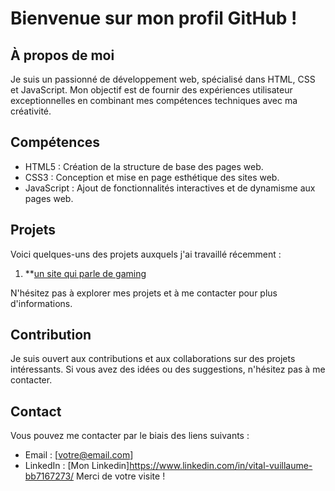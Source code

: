 # Bienvenue sur mon profil GitHub !

## À propos de moi

Je suis un passionné de développement web, spécialisé dans HTML, CSS et JavaScript. Mon objectif est de fournir des expériences utilisateur exceptionnelles en combinant mes compétences techniques avec ma créativité.

## Compétences

- HTML5 : Création de la structure de base des pages web.
- CSS3 : Conception et mise en page esthétique des sites web.
- JavaScript : Ajout de fonctionnalités interactives et de dynamisme aux pages web.

## Projets

Voici quelques-uns des projets auxquels j'ai travaillé récemment :

1. **[un site qui parle de gaming](https://rmbi.ch/vital/)

N'hésitez pas à explorer mes projets et à me contacter pour plus d'informations.

## Contribution

Je suis ouvert aux contributions et aux collaborations sur des projets intéressants. Si vous avez des idées ou des suggestions, n'hésitez pas à me contacter.

## Contact

Vous pouvez me contacter par le biais des liens suivants :

- Email : [votre@email.com]
- LinkedIn : [Mon Linkedin]https://www.linkedin.com/in/vital-vuillaume-bb7167273/
Merci de votre visite !
